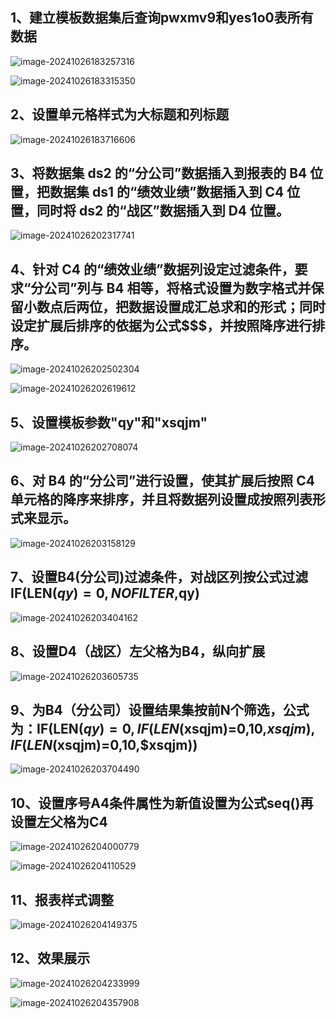 ## 1、建立模板数据集后查询pwxmv9和yes1o0表所有数据

![image-20241026183257316](05.分公司业绩排名(25分).assets/image-20241026183257316.png)

![image-20241026183315350](05.分公司业绩排名(25分).assets/image-20241026183315350.png)

## 2、设置单元格样式为大标题和列标题

![image-20241026183716606](05.分公司业绩排名(25分).assets/image-20241026183716606.png)

## 3、将数据集 ds2 的“分公司”数据插入到报表的 B4 位置，把数据集 ds1 的“绩效业绩”数据插入到 C4 位置，同时将 ds2 的“战区”数据插入到 D4 位置。

![image-20241026202317741](05.分公司业绩排名(25分).assets/image-20241026202317741.png)

## 4、针对 C4 的“绩效业绩”数据列设定过滤条件，要求“分公司”列与 B4 相等，将格式设置为数字格式并保留小数点后两位，把数据设置成汇总求和的形式；同时设定扩展后排序的依据为公式$$$，并按照降序进行排序。

![image-20241026202502304](05.分公司业绩排名(25分).assets/image-20241026202502304.png)

![image-20241026202619612](05.分公司业绩排名(25分).assets/image-20241026202619612.png)

## 5、设置模板参数"qy"和"xsqjm"

![image-20241026202708074](05.分公司业绩排名(25分).assets/image-20241026202708074.png)

## 6、对 B4 的“分公司”进行设置，使其扩展后按照 C4 单元格的降序来排序，并且将数据列设置成按照列表形式来显示。

![image-20241026203158129](05.分公司业绩排名(25分).assets/image-20241026203158129.png)

## 7、设置B4(分公司)过滤条件，对战区列按公式过滤IF(LEN($qy) = 0,NOFILTER,$qy)

![image-20241026203404162](05.分公司业绩排名(25分).assets/image-20241026203404162.png)

## 8、设置D4（战区）左父格为B4，纵向扩展

![image-20241026203605735](05.分公司业绩排名(25分).assets/image-20241026203605735.png)

## 9、为B4（分公司）设置结果集按前N个筛选，公式为：IF(LEN($qy)=0,IF(LEN($xsqjm)=0,10,$xsqjm),IF(LEN($xsqjm)=0,10,$xsqjm))

![image-20241026203704490](05.分公司业绩排名(25分).assets/image-20241026203704490.png)

## 10、设置序号A4条件属性为新值设置为公式seq()再设置左父格为C4

![image-20241026204000779](05.分公司业绩排名(25分).assets/image-20241026204000779.png)

![image-20241026204110529](05.分公司业绩排名(25分).assets/image-20241026204110529.png)

## 11、报表样式调整

![image-20241026204149375](05.分公司业绩排名(25分).assets/image-20241026204149375.png)

## 12、效果展示

![image-20241026204233999](05.分公司业绩排名(25分).assets/image-20241026204233999.png)

![image-20241026204357908](05.分公司业绩排名(25分).assets/image-20241026204357908.png)

